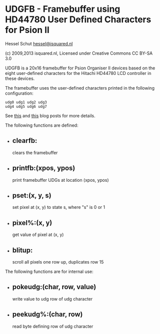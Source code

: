 UDGFB - Framebuffer using HD44780 User Defined Characters for Psion II 
======================================================================

Hessel Schut <hessel@isquared.nl>

(c) 2009,2013 isquared.nl, Licensed under Creative Commons CC BY-SA 3.0

UDGFB is a 20x16 framebuffer for Psion Organiser II devices based on the
eight user-defined characters for the Hitachi HD44780 LCD controller in these
devices.

The framebuffer uses the user-defined characters printed in the following
configuration:

	udg0 udg1 udg2 udg3
	udg4 udg5 udg6 udg7

See [this](http://isquared.nl/blog/2009/06/16/UDGBUF-Part-1.5-%3A-Adventures-with-the-HD44780/) and 
[this](http://isquared.nl/blog/2009/06/13/UDGBUF%3A-a-poor-man's-framebuffer-on-Psion-Organiser-II-Part-1/) blog posts for more details.

The following functions are defined:
- clearfb:
  --------
  clears the framebuffer

- printfb:(xpos, ypos) 
  --------------------
  print framebuffer UDGs at location (xpos, ypos)

- pset:(x, y, s)
  --------------
  set pixel at (x, y) to state s, where "s" is 0 or 1

- pixel%:(x, y)
  -------------
  get value of pixel at (x, y)

- blitup:
  -------
  scroll all pixels one row up, duplicates row 15

The following functions are for internal use:
- pokeudg:(char, row, value)
  --------------------------
  write value to udg row of udg character

- peekudg%:(char, row)
  --------------------
  read byte defining row of udg character

